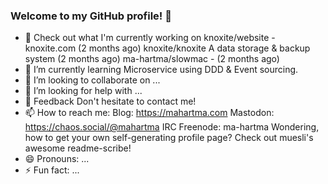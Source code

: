 ### Welcome to my GitHub profile! 👋

- 🔭  Check out what I'm currently working on 
 knoxite/website - knoxite.com (2 months ago) knoxite/knoxite 
 A data storage & backup system (2 months ago)
 ma-hartma/slowmac - (2 months ago)
- 🌱 I’m currently learning Microservice using DDD & Event sourcing.
- 👯 I’m looking to collaborate on ...
- 🤔 I’m looking for help with ...
- 💬 Feedback
 Don't hesitate to contact me!
- 📫 How to reach me: 
 Blog: https://mahartma.com
 Mastodon: https://chaos.social/@mahartma
 IRC Freenode: ma-hartma
 Wondering, how to get your own self-generating profile page? Check out muesli's awesome readme-scribe!
- 😄 Pronouns: ...
- ⚡ Fun fact: ...

<!--
**mkojoa/mkojoa** is a ✨ _special_ ✨ repository because its `README.md` (this file) appears on your GitHub profile.

Here are some ideas to get you started:

- 🔭  Check out what I'm currently working on 
- knoxite/website - knoxite.com (2 months ago) knoxite/knoxite 
- A data storage & backup system (2 months ago)
- ma-hartma/slowmac - (2 months ago)
- 🌱 I’m currently learning Microservice using DDD & Event sourcing.
- 👯 I’m looking to collaborate on ...
- 🤔 I’m looking for help with ...
- 💬 Feedback
- Don't hesitate to contact me!
- 📫 How to reach me: 
- Blog: https://mahartma.com
- Mastodon: https://chaos.social/@mahartma
- IRC Freenode: ma-hartma
- Wondering, how to get your own self-generating profile page? Check out muesli's awesome readme-scribe!
- 😄 Pronouns: ...
- ⚡ Fun fact: ...
-->
